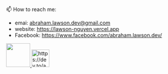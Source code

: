 📫 How to reach me: 
- emai: abraham.lawson.dev@gmail.com
- website: https://lawson-nguyen.vercel.app
- Facebook: https://www.facebook.com/abraham.lawson.dev/

<a href="https://dev.to/abrahamlawson">
<img src="https://png.pngtree.com/png-clipart/20180515/ourmid/pngtree-facebook-logo-facebook-icon-png-image_3566127.png" width="65">
</a>

<a href="https://dev.to/abrahamlawson">
<img src="https://d2fltix0v2e0sb.cloudfront.net/dev-badge.svg" alt="https://dev.to/abrahamlawson" width="48">
</a>
<!--
**AbrahamLawson/AbrahamLawson** is a ✨ _special_ ✨ repository because its `README.md` (this file) appears on your GitHub profile.

Here are some ideas to get you started:

- 🔭 I’m currently working on ...
- 🌱 I’m currently learning ...
- 👯 I’m looking to collaborate on ...
- 🤔 I’m looking for help with ...
- 💬 Ask me about ...
- 📫 How to reach me: ...
- 😄 Pronouns: ...
- ⚡ Fun fact: ...
-->

